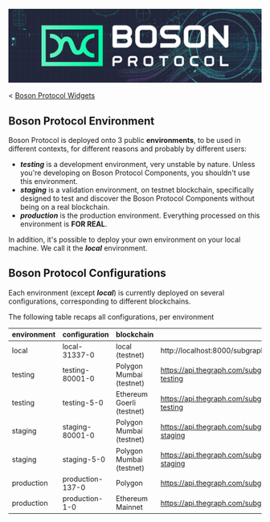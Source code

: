 [![banner](./assets/banner.png)](https://bosonprotocol.io)

< [Boson Protocol Widgets](../README.md)

## Boson Protocol Environment

Boson Protocol is deployed onto 3 public **environments**, to be used in different contexts, for different reasons and probably by different users:
 - ***testing*** is a development environment, very unstable by nature. Unless you're developing on Boson Protocol Components, you shouldn't use this environment.
 - ***staging*** is a validation environment, on testnet blockchain, specifically designed to test and discover the Boson Protocol Components without being on a real blockchain.
 - ***production*** is the production environment. Everything processed on this environment is **FOR REAL**.

In addition, it's possible to deploy your own environment on your local machine. We call it the ***local*** environment.

## Boson Protocol Configurations

Each environment (except ***local***) is currently deployed on several configurations, corresponding to different blockchains.

The following table recaps all configurations, per environment

| environment | configuration | blockchain | subgraph |
| ----------- | ------------- | ---------- | -------- | 
| local | local-31337-0 | local (testnet) | http://localhost:8000/subgraphs/name/boson/corecomponents/graphql
| testing | testing-80001-0 | Polygon Mumbai (testnet) | https://api.thegraph.com/subgraphs/name/bosonprotocol/mumbai-testing
| testing | testing-5-0 | Ethereum Goerli (testnet) | https://api.thegraph.com/subgraphs/name/bosonprotocol/goerli-testing
| staging | staging-80001-0 | Polygon Mumbai (testnet) | https://api.thegraph.com/subgraphs/name/bosonprotocol/mumbai-staging
| staging | staging-5-0 | Polygon Mumbai (testnet) | https://api.thegraph.com/subgraphs/name/bosonprotocol/goerli-staging
| production | production-137-0 | Polygon | https://api.thegraph.com/subgraphs/name/bosonprotocol/polygon
| production | production-1-0 | Ethereum Mainnet | https://api.thegraph.com/subgraphs/name/bosonprotocol/ethereum
